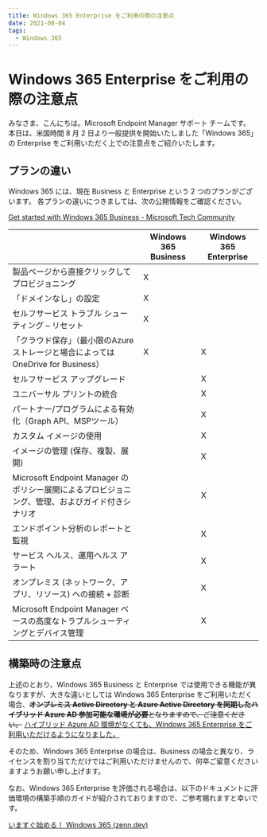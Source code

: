 ```yaml
---
title: Windows 365 Enterprise をご利用の際の注意点
date: 2021-08-04
tags:
  - Windows 365
---
```


# Windows 365 Enterprise をご利用の際の注意点
みなさま、こんにちは。Microsoft Endpoint Manager サポート チームです。
本日は、米国時間 8 月 2 日より一般提供を開始いたしました「Windows 365」の Enterprise をご利用いただく上での注意点をご紹介いたします。

## プランの違い
Windows 365 には、現在 Business と Enterprise という 2 つのプランがございます。
各プランの違いにつきましては、次の公開情報をご確認ください。

[Get started with Windows 365 Business - Microsoft Tech Community](https://techcommunity.microsoft.com/t5/windows-it-pro-blog/get-started-with-windows-365-business/ba-p/2595485)

|                                                              | Windows 365 Business | Windows 365 Enterprise |
| ------------------------------------------------------------ | -------------------- | ---------------------- |
| 製品ページから直接クリックしてプロビジョニング               | X                    |                        |
| 「ドメインなし」の設定                                       | X                    |                        |
| セルフサービス トラブル シューティング – リセット            | X                    |                        |
| 「クラウド保存」（最小限のAzureストレージと場合によってはOneDrive for Business） | X                    | X                      |
| セルフサービス アップグレード                                |                      | X                      |
| ユニバーサル プリントの統合                                  |                      | X                      |
| パートナー/プログラムによる有効化（Graph API、MSPツール）    |                      | X                      |
| カスタム イメージの使用                                      |                      | X                      |
| イメージの管理 (保存、複製、展開)                            |                      | X                      |
| Microsoft Endpoint Manager のポリシー展開によるプロビジョニング、管理、およびガイド付きシナリオ |                      | X                      |
| エンドポイント分析のレポートと監視                           |                      | X                      |
| サービス ヘルス、運用ヘルス アラート                         |                      | X                      |
| オンプレミス (ネットワーク、アプリ、リソース) への接続 + 診断 |                      | X                      |
| Microsoft Endpoint Manager ベースの高度なトラブルシューティングとデバイス管理 |                      | X                      |


## 構築時の注意点
上述のとおり、Windows 365 Business と Enterprise では使用できる機能が異なりますが、大きな違いとしては Windows 365 Enterprise をご利用いただく場合、~~**オンプレミス Active Directory と Azure Active Directory を同期したハイブリッド Azure AD 参加可能な環境が必要**となりますので、ご注意ください。~~
[ハイブリッド Azure AD 環境がなくても、Windows 365 Enterprise をご利用いただけるようになりました。](https://jpmem.github.io/blog/w365/2022-03-28_01/)

そのため、Windows 365 Enterprise の場合は、Business の場合と異なり、ライセンスを割り当てただけではご利用いただけませんので、何卒ご留意くださいますようお願い申し上げます。

なお、Windows 365 Enterprise を評価される場合は、以下のドキュメントに評価環境の構築手順のガイドが紹介されておりますので、ご参考賜れますと幸いです。

[いますぐ始める！ Windows 365 (zenn.dev)](https://zenn.dev/takuyaot/books/60c3ced87ba86f)

